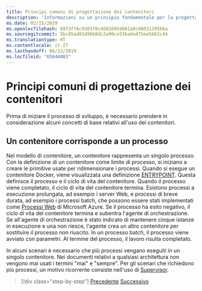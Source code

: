 ```yaml
---
title: Principi comuni di progettazione dei contenitori
description: 'Informazioni su un principio fondamentale per la progettazione corretta di contenitori: un contenitore deve ospitare un unico processo.'
ms.date: 02/15/2019
ms.openlocfilehash: 69f3ff6c9303f0c4082695d861a8c90031295b6a
ms.sourcegitcommit: 5bc85ad81d96b8dc2a90ce53bada475ee5662c44
ms.translationtype: HT
ms.contentlocale: it-IT
ms.lasthandoff: 06/13/2019
ms.locfileid: "65644803"
---
```

# <a name="common-container-design-principles"></a>Principi comuni di progettazione dei contenitori

Prima di iniziare il processo di sviluppo, è necessario prendere in considerazione alcuni concetti di base relativi all'uso dei contenitori.

## <a name="container-equals-a-process"></a>Un contenitore corrisponde a un processo

Nel modello di contenitore, un contenitore rappresenta un singolo processo. Con la definizione di un contenitore come limite di processo, si iniziano a creare le primitive usate per ridimensionare i processi. Quando si esegue un contenitore Docker, viene visualizzata una definizione [ENTRYPOINT](https://docs.docker.com/engine/reference/builder/#/entrypoint). Questa definisce il processo e il ciclo di vita del contenitore. Quando il processo viene completato, il ciclo di vita del contenitore termina. Esistono processi a esecuzione prolungata, ad esempio i server Web, e processi di breve durata, ad esempio i processi batch, che possono essere stati implementati come [Processi Web](https://azure.microsoft.com/documentation/articles/websites-webjobs-resources/) di Microsoft Azure. Se il processo ha esito negativo, il ciclo di vita del contenitore termina e subentra l'agente di orchestrazione. Se all'agente di orchestrazione è stato indicato di mantenere cinque istanze in esecuzione e una non riesce, l'agente crea un altro contenitore per sostituire il processo non riuscito. In un processo batch, il processo viene avviato con parametri. Al termine del processo, il lavoro risulta completato.

In alcuni scenari è necessario che più processi vengano eseguiti in un singolo contenitore. Nei documenti relativi a qualsiasi architettura non vengono mai usati i termini "mai" e "sempre". Per gli scenari che richiedono più processi, un motivo ricorrente consiste nell'uso di [Supervisor](http://supervisord.org/).

>[!div class="step-by-step"]
>[Precedente](design-docker-applications.md)
>[Successivo](monolithic-applications.md)
